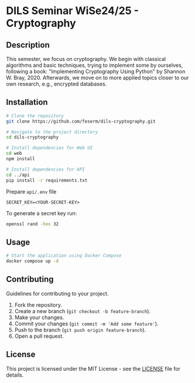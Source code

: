 # DILS Seminar WiSe24/25 - Cryptography

## Description
This semester, we focus on cryptography. We begin with classical algorithms and basic techniques, trying to implement some by ourselves, following a book: "Implementing Cryptography Using Python" by Shannon W. Bray, 2020. Afterwards, we move on to more applied topics closer to our own research, e.g., encrypted databases.

## Installation

```bash
# Clone the repository
git clone https://github.com/feserm/dils-cryptography.git

# Navigate to the project directory
cd dils-cryptography

# Install dependencies for Web UI
cd web
npm install

# Install dependencies for API
cd ../api
pip install -r requirements.txt
```

Prepare `api/.env` file

```
SECRET_KEY=<YOUR-SECRET-KEY>
```

To generate a secret key run:

```bash
openssl rand -hex 32
```

## Usage

```bash
# Start the application using Docker Compose
docker compose up -d
```

## Contributing
Guidelines for contributing to your project.

1. Fork the repository.
2. Create a new branch (`git checkout -b feature-branch`).
3. Make your changes.
4. Commit your changes (`git commit -m 'Add some feature'`).
5. Push to the branch (`git push origin feature-branch`).
6. Open a pull request.

## License
This project is licensed under the MIT License - see the [LICENSE](LICENSE) file for details.
